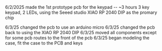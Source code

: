 6/2/2025 made the 1st prototype pcb for the keypad -- ~3 hours
    3 key keypad, 2 LEDs, using the Seeed studio XIAO RP 2040 DIP as the promary chip

6/3/25 changed the pcb to use an arduino micro
6/3/25 changed the pcb back to using the XIAO RP 2040 DIP
6/3/25 moved all components except for some pcb routes to the front of the pcb
6/3/25 began modeling the case, fit the case to the PCB and keys
